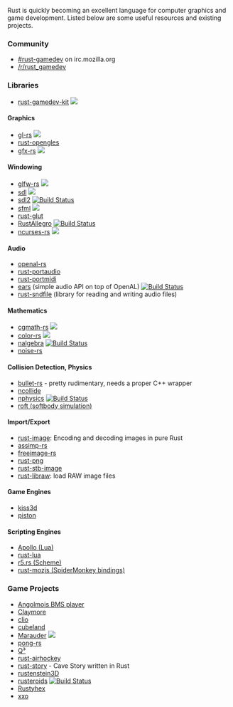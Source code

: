 Rust is quickly becoming an excellent language for computer graphics and game development. Listed below are some useful resources and existing projects.

### Community

- [#rust-gamedev](http://chat.mibbit.com/?server=irc.mozilla.org&channel=%23rust-gamedev) on irc.mozilla.org 
- [/r/rust_gamedev](http://reddit.com/r/rust_gamedev)

### Libraries

- [rust-gamedev-kit](https://github.com/rlane/rust-gamedev-kit) [<img src="https://travis-ci.org/rlane/rust-gamedev-kit.png?branch=master">](https://travis-ci.org/rlane/rust-gamedev-kit)

#### Graphics

- [gl-rs](https://github.com/bjz/gl-rs) [<img src="https://travis-ci.org/bjz/gl-rs.png?branch=master">](https://travis-ci.org/bjz/gl-rs)
- [rust-opengles](https://github.com/mozilla-servo/rust-opengles)
- [gfx-rs](https://github.com/gfx-rs/gfx-rs) [<img src="https://travis-ci.org/gfx-rs/gfx-rs.png?branch=master">](https://travis-ci.org/gfx-rs/gfx-rs)

#### Windowing

- [glfw-rs](https://github.com/bjz/glfw-rs) [<img src="https://travis-ci.org/bjz/glfw-rs.png?branch=master">](https://travis-ci.org/bjz/glfw-rs)
- [sdl](https://github.com/brson/rust-sdl) [<img src="https://travis-ci.org/brson/rust-sdl.png?branch=master">](https://travis-ci.org/brson/rust-sdl)
- [sdl2](https://github.com/AngryLawyer/rust-sdl2) 
[![Build Status](https://travis-ci.org/AngryLawyer/rust-sdl2.png?branch=master)](https://travis-ci.org/AngryLawyer/rust-sdl2)
- [sfml](https://github.com/JeremyLetang/rust-sfml) [<img src="https://travis-ci.org/JeremyLetang/rust-sfml.png?branch=master">](https://travis-ci.org/JeremyLetang/rust-sfml)
- [rust-glut](https://github.com/mozilla-servo/rust-glut)
- [RustAllegro](https://github.com/SiegeLord/RustAllegro) [![Build Status](https://travis-ci.org/SiegeLord/RustAllegro.png?branch=master)](https://travis-ci.org/SiegeLord/RustAllegro)
- [ncurses-rs](https://github.com/jeaye/ncurses-rs) [<img src="https://travis-ci.org/jeaye/ncurses-rs.png?branch=master">](https://travis-ci.org/jeaye/ncurses-rs)

#### Audio

- [openal-rs](https://github.com/bjz/openal-rs/)
- [rust-portaudio](https://github.com/JeremyLetang/rust-portaudio)
- [rust-portmidi](https://github.com/musitdev/rust-portmidi.git)
- [ears](https://github.com/JeremyLetang/ears) (simple audio API on top of OpenAL) [![Build Status](https://travis-ci.org/JeremyLetang/ears.png?branch=master)](https://travis-ci.org/JeremyLetang/ears)
- [rust-sndfile](https://github.com/jeremyletang/rust-sndfile) (library for reading and writing audio files)

#### Mathematics
- [cgmath-rs](https://github.com/bjz/cgmath-rs) [<img src="https://travis-ci.org/bjz/cgmath-rs.png?branch=master">](https://travis-ci.org/bjz/cgmath-rs)
- [color-rs](https://github.com/bjz/color-rs) [<img src="https://travis-ci.org/bjz/color-rs.png?branch=master">](https://travis-ci.org/bjz/color-rs)
- [nalgebra](https://github.com/sebcrozet/nalgebra) [![Build Status](https://travis-ci.org/sebcrozet/nalgebra.png?branch=master)](https://travis-ci.org/sebcrozet/nalgebra)
- [noise-rs](https://github.com/bjz/noise-rs)

#### Collision Detection, Physics

- [bullet-rs](https://github.com/bjz/bullet-rs/) - pretty rudimentary, needs a proper C++ wrapper
- [ncollide](https://github.com/sebcrozet/ncollide)
- [nphysics](https://github.com/sebcrozet/nphysics) [![Build Status](https://travis-ci.org/sebcrozet/nphysics.png?branch=master)](https://travis-ci.org/sebcrozet/nphysics)
- [roft (softbody simulation)](https://github.com/natal/roft/)

#### Import/Export

- [rust-image](https://github.com/PistonDevelopers/image): Encoding and decoding images in pure Rust
- [assimp-rs](https://github.com/h3r2tic/assimp-rs)
- [freeimage-rs](https://github.com/h3r2tic/freeimage-rs)
- [rust-png](https://github.com/mozilla-servo/rust-png)
- [rust-stb-image](https://github.com/mozilla-servo/rust-stb-image)
- [rust-libraw](https://github.com/damienfir/rust-libraw): load RAW image files

#### Game Engines

- [kiss3d](https://github.com/sebcrozet/kiss3d)
- [piston](https://github.com/pistondevelopers/piston/)

#### Scripting Engines

- [Apollo (Lua)](https://github.com/katis/apollo)
- [rust-lua](https://github.com/kballard/rust-lua)
- [r5.rs (Scheme)](https://github.com/kimhyunkang/r5.rs)
- [rust-mozjs (SpiderMonkey bindings)](https://github.com/mozilla-servo/rust-mozjs/)

### Game Projects

- [Angolmois BMS player](https://github.com/lifthrasiir/angolmois-rust)
- [Claymore](http://claymore-game.googlecode.com)
- [clio](https://github.com/eevee/clio)
- [cubeland](https://github.com/rlane/cubeland)
- [Marauder](https://github.com/ozkriff/marauder) [<img src="https://travis-ci.org/ozkriff/marauder.png?branch=master">](https://travis-ci.org/ozkriff/marauder)
- [pong-rs](https://github.com/zokier/pong-rs)
- [Q³](https://github.com/jeaye/q3)
- [rust-airhockey](https://github.com/FrozenCow/rust-airhockey)
- [rust-story](https://github.com/drbawb/rust-story) - Cave Story written in Rust
- [rustenstein3D](https://github.com/JeremyLetang/rustenstein3D/)
- [rusteroids](https://github.com/benbrunton/rusteroids) [![Build Status](https://travis-ci.org/benbrunton/rusteroids.svg?branch=develop)](https://travis-ci.org/benbrunton/rusteroids)
- [Rustyhex](https://github.com/dpc/rustyhex/)
- [xxo](https://github.com/mynery/xxo)